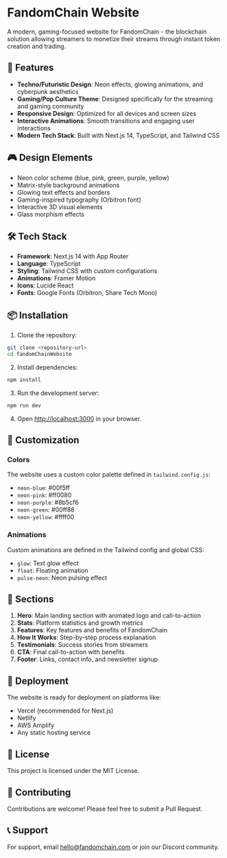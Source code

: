 # FandomChain Website

A modern, gaming-focused website for FandomChain - the blockchain solution allowing streamers to monetize their streams through instant token creation and trading.

## 🚀 Features

- **Techno/Futuristic Design**: Neon effects, glowing animations, and cyberpunk aesthetics
- **Gaming/Pop Culture Theme**: Designed specifically for the streaming and gaming community
- **Responsive Design**: Optimized for all devices and screen sizes
- **Interactive Animations**: Smooth transitions and engaging user interactions
- **Modern Tech Stack**: Built with Next.js 14, TypeScript, and Tailwind CSS

## 🎮 Design Elements

- Neon color scheme (blue, pink, green, purple, yellow)
- Matrix-style background animations
- Glowing text effects and borders
- Gaming-inspired typography (Orbitron font)
- Interactive 3D visual elements
- Glass morphism effects

## 🛠️ Tech Stack

- **Framework**: Next.js 14 with App Router
- **Language**: TypeScript
- **Styling**: Tailwind CSS with custom configurations
- **Animations**: Framer Motion
- **Icons**: Lucide React
- **Fonts**: Google Fonts (Orbitron, Share Tech Mono)

## 📦 Installation

1. Clone the repository:
```bash
git clone <repository-url>
cd fandomChainWebsite
```

2. Install dependencies:
```bash
npm install
```

3. Run the development server:
```bash
npm run dev
```

4. Open [http://localhost:3000](http://localhost:3000) in your browser.

## 🎨 Customization

### Colors
The website uses a custom color palette defined in `tailwind.config.js`:
- `neon-blue`: #00f5ff
- `neon-pink`: #ff0080
- `neon-purple`: #8b5cf6
- `neon-green`: #00ff88
- `neon-yellow`: #ffff00

### Animations
Custom animations are defined in the Tailwind config and global CSS:
- `glow`: Text glow effect
- `float`: Floating animation
- `pulse-neon`: Neon pulsing effect

## 📱 Sections

1. **Hero**: Main landing section with animated logo and call-to-action
2. **Stats**: Platform statistics and growth metrics
3. **Features**: Key features and benefits of FandomChain
4. **How It Works**: Step-by-step process explanation
5. **Testimonials**: Success stories from streamers
6. **CTA**: Final call-to-action with benefits
7. **Footer**: Links, contact info, and newsletter signup

## 🚀 Deployment

The website is ready for deployment on platforms like:
- Vercel (recommended for Next.js)
- Netlify
- AWS Amplify
- Any static hosting service

## 📄 License

This project is licensed under the MIT License.

## 🤝 Contributing

Contributions are welcome! Please feel free to submit a Pull Request.

## 📞 Support

For support, email hello@fandomchain.com or join our Discord community.
